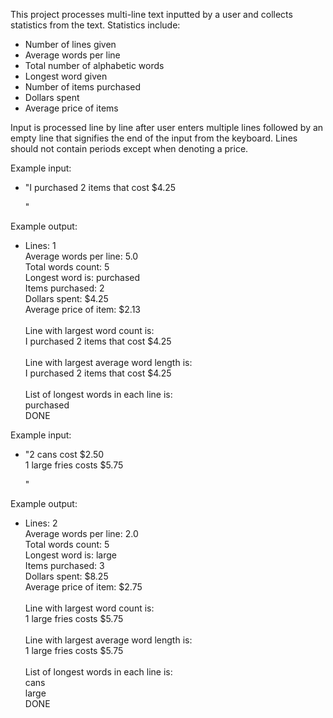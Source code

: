 This project processes multi-line text inputted by a user and collects statistics from the text. Statistics include:
 * Number of lines given
 * Average words per line
 * Total number of alphabetic words 
 * Longest word given
 * Number of items purchased
 * Dollars spent
 * Average price of items
 
 Input is processed line by line after user enters multiple lines followed by an empty line that signifies the end of the input from the keyboard. Lines should not contain periods except when denoting a price.
 
Example input:
 
 * "I purchased 2 items that cost $4.25
    
   "
 
Example output:
 
 * Lines: 1  
Average words per line: 5.0  
Total words count: 5  
Longest word is: purchased  
Items purchased: 2  
Dollars spent: $4.25  
Average price of item: $2.13  
<br>Line with largest word count is:  
I purchased 2 items that cost $4.25  
<br>Line with largest average word length is:  
I purchased 2 items that cost $4.25  
<br>List of longest words in each line is:  
purchased  
DONE  

Example input:
   
 * "2 cans cost $2.50<br>
    1 large fries costs $5.75
   
   " 	

Example output:
 
 * Lines: 2  
Average words per line: 2.0  
Total words count: 5  
Longest word is: large  
Items purchased: 3  
Dollars spent: $8.25  
Average price of item: $2.75  
<br>Line with largest word count is:  
1 large fries costs $5.75  
<br>Line with largest average word length is:  
1 large fries costs $5.75  
<br>List of longest words in each line is:  
cans  
large  
DONE
